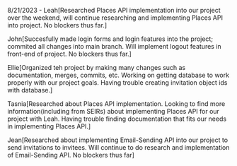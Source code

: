 8/21/2023 -
Leah[Researched Places API implementation into our project over the weekend, will continue researching and implementing Places API into project. No blockers thus far.]

John[Succesfully made login forms and login features into the project; commited all changes into main branch. Will implement logout features in front-end of project. No blockers thus far.]

Ellie[Organized teh project by making many changes such as documentation, merges, commits, etc. Working on getting database to work properly with our project goals. Having trouble creating invitation object ids with database.]

Tasnia[Researched about Places API implementation. Looking to find more information(including from SEIRs) about implementing Places API for our project with Leah. Having trouble finding documentation that fits our needs in implementing Places API.]

Jean[Researched about implementing Email-Sending API into our project to send invitations to invitees. Will continue to do research and implementation of Email-Sending API. No blockers thus far]
